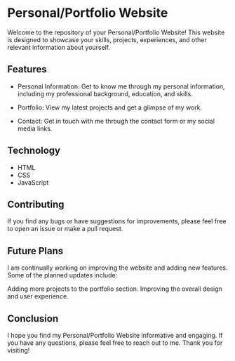 # Personal/Portfolio Website
Welcome to the repository of your Personal/Portfolio Website! This website is designed to showcase your skills, projects, experiences, and other relevant information about yourself.

## Features
- Personal Information: Get to know me through my personal information, including my professional background, education, and skills.

- Portfolio: View my latest projects and get a glimpse of my work.

- Contact: Get in touch with me through the contact form or my social media links.

## Technology
- HTML
- CSS
- JavaScript

## Contributing
If you find any bugs or have suggestions for improvements, please feel free to open an issue or make a pull request.

## Future Plans
I am continually working on improving the website and adding new features. Some of the planned updates include:

Adding more projects to the portfolio section.
Improving the overall design and user experience.

## Conclusion
I hope you find my Personal/Portfolio Website informative and engaging. If you have any questions, please feel free to reach out to me. Thank you for visiting!